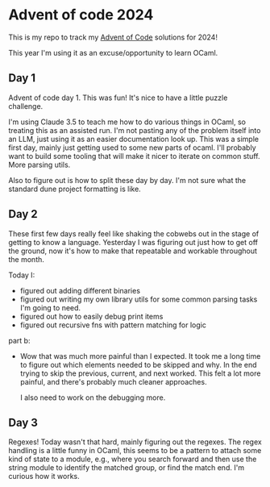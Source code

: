 # Advent of code 2024

This is my repo to track my [Advent of Code](https://adventofcode.com/2024) solutions for 2024!

This year I'm using it as an excuse/opportunity to learn OCaml. 

## Day 1

Advent of code day 1. This was fun! It's nice to have a little 
puzzle challenge. 

I'm using Claude 3.5 to teach me how to do various things in OCaml, so
treating this as an assisted run. I'm not pasting any of the problem
itself into an LLM, just using it as an easier documentation look up.
This was a simple first day, mainly just getting used to some new parts
of ocaml. I'll probably want to build some tooling that will make it
nicer to iterate on common stuff. More parsing utils.

Also to figure out is how to split these day by day. I'm not sure what
the standard dune project formatting is like.

## Day 2

These first few days really feel like shaking the cobwebs out in the stage
of getting to know a language. Yesterday I was figuring out just how to
get off the ground, now it's how to make that repeatable and workable 
throughout the month.

Today I:
- figured out adding different binaries
- figured out writing my own library utils for some common parsing tasks 
    I'm going to need. 
- figured out how to easily debug print items 
- figured out recursive fns with pattern matching for logic

part b:
- Wow that was much more painful than I expected. It took me a long time to
  figure out which elements needed to be skipped and why. In the end trying
  to skip the previous, current, and next worked. This felt a lot more 
  painful, and there's probably much cleaner approaches. 

  I also need to work on the debugging more.

## Day 3

Regexes! Today wasn't that hard, mainly figuring out the regexes. The 
regex handling is a little funny in OCaml, this seems to be a pattern to
attach some kind of state to a module, e.g., where you search forward
and then use the string module to identify the matched group, or find
the match end. I'm curious how it works. 
